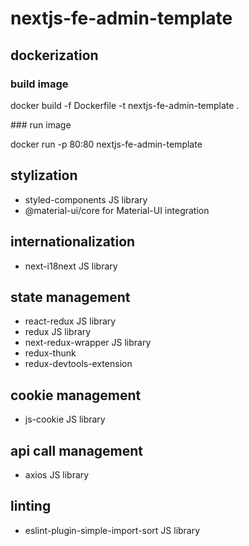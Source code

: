# nextjs-fe-admin-template

## dockerization

### build image

docker build -f Dockerfile -t nextjs-fe-admin-template .

### run image

docker run -p 80:80 nextjs-fe-admin-template

## stylization

<ul>
    <li>styled-components JS library</li>
    <li>@material-ui/core for Material-UI integration</li>
</ul>


## internationalization

<ul>
    <li>next-i18next JS library</li>
</ul>


## state management

<ul>
    <li>react-redux JS library</li>
    <li>redux JS library</li>
    <li>next-redux-wrapper JS library</li>
    <li>redux-thunk</li>
    <li>redux-devtools-extension</li>
</ul>


## cookie management

<ul>
    <li>js-cookie JS library</li>
</ul>

## api call management

<ul>
    <li>axios JS library</li>
</ul>


## linting


<ul>
    <li>eslint-plugin-simple-import-sort JS library</li>
</ul>

